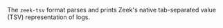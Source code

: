The `zeek-tsv` format parses and prints Zeek's native tab-separated value (TSV)
representation of logs.
